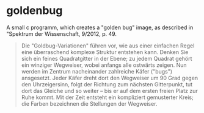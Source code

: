goldenbug
=========

A small c programm, which creates a "golden bug" image, as described in "Spektrum der Wissenschaft, 9/2012, p. 49.

> Die "Goldbug-Variationen" führen vor, wie aus einer einfachen Regel eine überraschend komplexe Struktur entstehen kann.
> Denken Sie sich ein feines Quadratgitter in der Ebene; zu jedem Quadrat gehört ein winziger Wegweiser, wobei anfangs
> alle ostwärts zeigen. Nun werden im Zentrum nacheinander zahlreiche Käfer ("bugs") ansgesetzt. Jeder Käfer dreht dort
> den Wegweiser um 90 Grad gegen den Uhrzeigersinn, folgt der Richtung zum nächsten Gitterpunkt, tut dort das Gleiche
> und so weiter – bis er auf dem ersten freien Platz zur Ruhe kommt. Mit der Zeit entsteht ein kompliziert gemusterter
> Kreis; die Farben bezeichnen die Stellungen der Wegweiser.
